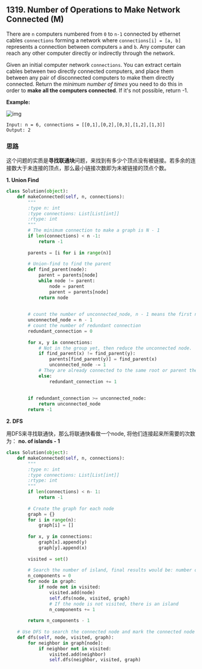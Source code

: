 ## 1319. Number of Operations to Make Network Connected (M)

There are `n` computers numbered from `0` to `n-1` connected by ethernet cables `connections` forming a network where `connections[i] = [a, b]` represents a connection between computers `a` and `b`. Any computer can reach any other computer directly or indirectly through the network.

Given an initial computer network `connections`. You can extract certain cables between two directly connected computers, and place them between any pair of disconnected computers to make them directly connected. Return the *minimum number of times* you need to do this in order to **make all the computers connected**. If it's not possible, return -1. 

**Example:**

![img](https://assets.leetcode.com/uploads/2020/01/02/sample_2_1677.png)

```
Input: n = 6, connections = [[0,1],[0,2],[0,3],[1,2],[1,3]]
Output: 2
```



### 思路

这个问题的实质是**寻找联通块**问题，来找到有多少个顶点没有被链接。若多余的连接数大于未连接的顶点，那么最小链接次数即为未被链接的顶点个数。

**1. Union Find**

```python
class Solution(object):
    def makeConnected(self, n, connections):
        """
        :type n: int
        :type connections: List[List[int]]
        :rtype: int
        """
        # The minimum connection to make a graph is N - 1
        if len(connections) < n -1:
            return -1
        
        parents = [i for i in range(n)]
        
        # Union-find to find the parent
        def find_parent(node):
            parent = parents[node]
            while node != parent:
                node = parent
                parent = parents[node]
            return node
        
        
        # count the number of unconnected_node, n - 1 means the first node is viewed as connected
        unconnected_node = n - 1
        # count the number of redundant connection
        redundant_connection = 0
        
        for x, y in connections:
            # Not in the group yet, then reduce the unconnected node.
            if find_parent(x) != find_parent(y):
                parents[find_parent(y)] = find_parent(x) 
                unconnected_node -= 1
            # They are already connected to the same root or parent then there is a redundant connection
            else:
                redundant_connection += 1
            
        
        if redundant_connection >= unconnected_node:
            return unconnected_node
        return -1
```



**2. DFS**

用DFS来寻找联通快，那么将联通快看做一个node, 将他们连接起来所需要的次数为： **no. of islands - 1**

```python
class Solution(object):
    def makeConnected(self, n, connections):
        """
        :type n: int
        :type connections: List[List[int]]
        :rtype: int
        """
        if len(connections) < n- 1:
            return -1
        
        # Create the graph for each node
        graph = {}
        for i in range(n):
            graph[i] = []
            
        for x, y in connections:
            graph[x].append(y)
            graph[y].append(x)
            
        visited = set()
        
        # Search the number of island, final results would be: number of islands - 1
        n_components = 0
        for node in graph:
            if node not in visited:
                visited.add(node)
                self.dfs(node, visited, graph)
                # If the node is not visited, there is an island
                n_components += 1
        
        return n_components - 1
    
    # Use DFS to search the connected node and mark the connected node as visited
    def dfs(self, node, visited, graph):
        for neighbor in graph[node]:
            if neighbor not in visited:
                visited.add(neighbor)
                self.dfs(neighbor, visited, graph)
```


